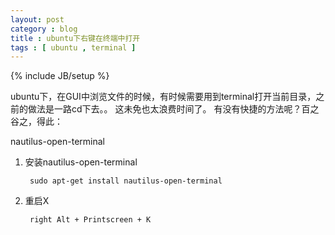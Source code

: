 ```yaml
---
layout: post
category : blog
title : ubuntu下右键在终端中打开
tags : [ ubuntu , terminal ]
---
```

{% include JB/setup %}

ubuntu下，在GUI中浏览文件的时候，有时候需要用到terminal打开当前目录，之前的做法是一路cd下去。。
这未免也太浪费时间了。
有没有快捷的方法呢？百之谷之，得此：

nautilus-open-terminal

1. 安装nautilus-open-terminal

        sudo apt-get install nautilus-open-terminal

2. 重启X

        right Alt + Printscreen + K


